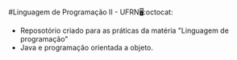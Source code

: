 #Linguagem de Programação II - UFRN:desktop_computer::octocat:

- Reposotório criado para as práticas da matéria "Linguagem de programação" 
- Java e programação orientada a objeto.

